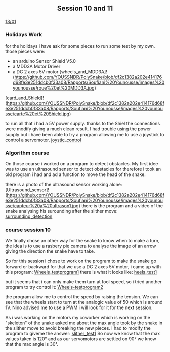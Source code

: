 ## <p align=center> Session 10 and 11
<ins>13/01</ins>

### Holidays Work
for the holidays i have ask for some pieces to run some test by my own.
those pieces were:
- an arduino Sensor Shield V5.0
-  a MDD3A Motor Driver
- a DC 2 axes 5V motor
[wheels_and_MDD3A]!(https://github.com/YOUSSNDR/PolySnake/blob/df2c1382a202e414176d68fe3e251ddcb0f33a08/Rapports/Soufiani%20Younousse/images%20younousse/roue%20et%20MDD3A.jpg)

[card_and_Shield]!(https://github.com/YOUSSNDR/PolySnake/blob/df2c1382a202e414176d68fe3e251ddcb0f33a08/Rapports/Soufiani%20Younousse/images%20younousse/carte%20et%20Shield.jpg)

to run all that i had a 5V power supply.
thanks to the Shiel the connections were modify giving a much clean result. I had trouble using the power supply but i have been able to try a program allowing me to use a joystick to control a servomotor.
[joystic_control](https://github.com/YOUSSNDR/PolySnake/blob/df2c1382a202e414176d68fe3e251ddcb0f33a08/programmes/servomoteurs/test%20controle%20par%20analogue/test%20controle%20par%20analogue.ino)

### Algorithm course
On those course i worked on a program to detect obstacles.
My first idee was to use an ultrasound sensor to detect obstacles for therefore i took an old program i had and ad a function to move the head of the snake.

there is a photo of the ultrasound sensor working alone:
[Ultrasound_sensor]!(https://github.com/YOUSSNDR/PolySnake/blob/df2c1382a202e414176d68fe3e251ddcb0f33a08/Rapports/Soufiani%20Younousse/images%20younousse/capteur%20a%20ultrason1.jpg)
there is the program and a video of the snake analysing his surounding after the slither move:
[surrounding_detection](https://drive.google.com/file/d/1-J1L_gpx6d5yrn2LekHKFwAyNEZ4aanV/view?usp=share_link)

### course session 10
We finally chose an other way for the snake to know when to make a turn, the idea is to use a rasbery pie camera to analyse the image of an arrow giving the direction the snake have to take.

So for this session i chose to work on the program to make the snake go forward or backward for that we use a DC 2 axes 5V motor, i came up with this program:
[Wheels_testprogram1](https://github.com/YOUSSNDR/PolySnake/blob/df2c1382a202e414176d68fe3e251ddcb0f33a08/programmes/Roues/premier%20test/premier%20test.ino)
there is what it looks like:
[heels_test1](https://drive.google.com/file/d/1kCXxd9m7_tPdRNpz16n7oTgrz3TyLUi4/view?usp=share_link)

but it seems that i can only make them turn at fool speed, so i tried another program to try control it:
[Wheels-testprogram2](https://github.com/YOUSSNDR/PolySnake/blob/df2c1382a202e414176d68fe3e251ddcb0f33a08/programmes/Roues/2nd%20test/2nd%20test.ino)

the program allow me to control the speed by raising the tension. We can see that the wheels start to turn at the analogic value of 50 which is around 1V. Nino advised me to use a PWM i will look for it for the next session.

As i was working on the motors my coworker which is working on the "skeleton" of the snake asked me about the max angle took by the snake in the slither move to avoid breaking the new pieces. I had to modify the program to giveme the answer:
[slither_test1](https://github.com/YOUSSNDR/PolySnake/blob/df2c1382a202e414176d68fe3e251ddcb0f33a08/programmes/test/test%20angle%20maxi/test%20angle%20maxi.ino)
So now we know that the max values taken is 120° and as our servomotors are settled on 90° we know that the max angle is 30°.
